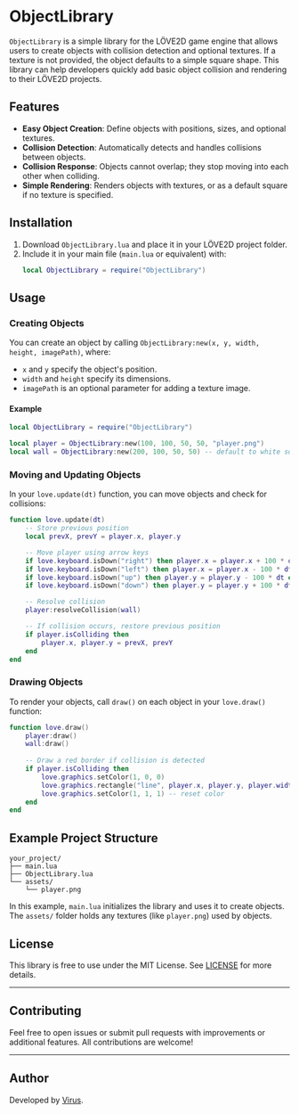 # ObjectLibrary

`ObjectLibrary` is a simple library for the LÖVE2D game engine that allows users to create objects with collision detection and optional textures. If a texture is not provided, the object defaults to a simple square shape. This library can help developers quickly add basic object collision and rendering to their LÖVE2D projects.

## Features

- **Easy Object Creation**: Define objects with positions, sizes, and optional textures.
- **Collision Detection**: Automatically detects and handles collisions between objects.
- **Collision Response**: Objects cannot overlap; they stop moving into each other when colliding.
- **Simple Rendering**: Renders objects with textures, or as a default square if no texture is specified.

## Installation

1. Download `ObjectLibrary.lua` and place it in your LÖVE2D project folder.
2. Include it in your main file (`main.lua` or equivalent) with:
   ```lua
   local ObjectLibrary = require("ObjectLibrary")
   ```

## Usage

### Creating Objects

You can create an object by calling `ObjectLibrary:new(x, y, width, height, imagePath)`, where:
- `x` and `y` specify the object's position.
- `width` and `height` specify its dimensions.
- `imagePath` is an optional parameter for adding a texture image.

#### Example

```lua
local ObjectLibrary = require("ObjectLibrary")

local player = ObjectLibrary:new(100, 100, 50, 50, "player.png")
local wall = ObjectLibrary:new(200, 100, 50, 50) -- default to white square
```

### Moving and Updating Objects

In your `love.update(dt)` function, you can move objects and check for collisions:

```lua
function love.update(dt)
    -- Store previous position
    local prevX, prevY = player.x, player.y

    -- Move player using arrow keys
    if love.keyboard.isDown("right") then player.x = player.x + 100 * dt end
    if love.keyboard.isDown("left") then player.x = player.x - 100 * dt end
    if love.keyboard.isDown("up") then player.y = player.y - 100 * dt end
    if love.keyboard.isDown("down") then player.y = player.y + 100 * dt end

    -- Resolve collision
    player:resolveCollision(wall)

    -- If collision occurs, restore previous position
    if player.isColliding then
        player.x, player.y = prevX, prevY
    end
end
```

### Drawing Objects

To render your objects, call `draw()` on each object in your `love.draw()` function:

```lua
function love.draw()
    player:draw()
    wall:draw()
    
    -- Draw a red border if collision is detected
    if player.isColliding then
        love.graphics.setColor(1, 0, 0)
        love.graphics.rectangle("line", player.x, player.y, player.width, player.height)
        love.graphics.setColor(1, 1, 1) -- reset color
    end
end
```

## Example Project Structure

```
your_project/
├── main.lua
├── ObjectLibrary.lua
└── assets/
    └── player.png
```

In this example, `main.lua` initializes the library and uses it to create objects. The `assets/` folder holds any textures (like `player.png`) used by objects.

## License

This library is free to use under the MIT License. See [LICENSE](LICENSE) for more details.

---

## Contributing

Feel free to open issues or submit pull requests with improvements or additional features. All contributions are welcome!

---

## Author

Developed by [Virus](https://github.com/Virus01Official).
